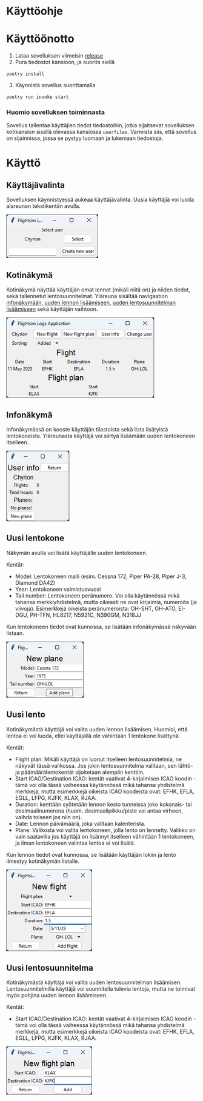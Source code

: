 # Käyttöohje

# Käyttöönotto

1. Lataa sovelluksen viimeisin [release](https://github.com/Chyrion/ot-harjoitustyo/releases)
2. Pura tiedostot kansioon, ja suorita siellä
```
poetry install
```
3. Käynnistä sovellus suorittamalla
```
poetry run invoke start
```

### Huomio sovelluksen toiminnasta

Sovellus tallentaa käyttäjien tiedot tiedostoihin, jotka sijaitsevat sovelluksen kotikansion sisällä olevassa kansiossa ```userfiles```. Varmista siis, että sovellus on sijainnissa, jossa se pystyy luomaan ja lukemaan tiedostoja.


# Käyttö

## Käyttäjävalinta

Sovelluksen käynnistyessä aukeaa käyttäjävalinta. Uusia käyttäjiä voi luoda alareunan tekstikentän avulla.

![](./kuvat/userselect.png)

## Kotinäkymä

Kotinäkymä näyttää käyttäjän omat lennot (mikäli niitä on) ja niiden tiedot, sekä tallennetut lentosuunnitelmat. Yläreuna sisältää navigaation [infonäkymään](#infonäkymä), [uuden lennon lisäämiseen](#uusi-lento), [uuden lentosuunnitelman lisäämiseen](#uusi-lentosuunnitelma) sekä käyttäjän vaihtoon.

![](./kuvat/home.png)

## Infonäkymä

Infonäkymässä on kooste käyttäjän tilastoista sekä lista lisätyistä lentokoneista. Yläreunasta käyttäjä voi siirtyä lisäämään uuden lentokoneen itselleen.

![](./kuvat/userinfo.png)

## Uusi lentokone

Näkymän avulla voi lisätä käyttäjälle uuden lentokoneen.

Kentät:
- Model: Lentokoneen malli (esim. Cessna 172, Piper PA-28, Piper J-3, Diamond DA42)
- Year: Lentokoneen valmistusvuosi
- Tail number: Lentokoneen peränumero. Voi olla käytännössä mikä tahansa merkkiyhdistelmä, mutta oikeasti ne ovat kirjaimia, numeroita (ja viivoja). Esimerkkejä oikeista peränumeroista: OH-SHT, OH-ATO, EI-DGU, PH-TFN, HL8217, N5921C, N390GM, N318JJ

Kun lentokoneen tiedot ovat kunnossa, se lisätään infonäkymässä näkyvään listaan.

![](./kuvat/newplane.png)

## Uusi lento

Kotinäkymästä käyttäjä voi valita uuden lennon lisäämisen. Huomioi, että lentoa ei voi luoda, ellei käyttäjällä ole vähintään 1 lentokone lisättynä.

Kentät:
- Flight plan: Mikäli käyttäjä on luonut itselleen lentosuunnitelmia, ne näkyvät tässä valikossa. Jos jokin lentosuunnitelma valitaan, sen lähtö- ja päämäärälentokentät sijoitetaan alempiin kenttiin.
- Start ICAO/Destination ICAO: kentät vaativat 4-kirjaimisen ICAO koodin - tämä voi olla tässä vaiheessa käytännössä mikä tahansa yhdistelmä merkkejä, mutta esimerkkejä oikeista ICAO koodeista ovat: EFHK, EFLA, EGLL, LFPG, KJFK, KLAX, RJAA.
- Duration: kenttään syötetään lennon kesto tunneissa joko kokonais- tai desimaalinumerona (huom. desimaalipilkku/piste voi antaa virheen, vaihda toiseen jos niin on).
- Date: Lennon päivämäärä, joka valitaan kalenterista.
- Plane: Valikosta voi valita lentokoneen, jolla lento on lennetty. Valikko on vain saatavilla jos käyttäjä on lisännyt itselleen vähintään 1 lentokoneen, ja ilman lentokoneen valintaa lentoa ei voi lisätä.
 
Kun lennon tiedot ovat kunnossa, se lisätään käyttäjän lokiin ja lento ilmestyy kotinäkymän listalle.
 
![](./kuvat/newflight.png)

## Uusi lentosuunnitelma

Kotinäkymästä käyttäjä voi valita uuden lentosuunnitelman lisäämisen. Lentosuunnitelmilla käyttäjä voi suunnitella tulevia lentoja, mutta ne toimivat myös pohjina uuden lennon lisäämiseen.

Kentät:
- Start ICAO/Destination ICAO: kentät vaativat 4-kirjaimisen ICAO koodin - tämä voi olla tässä vaiheessa käytännössä mikä tahansa yhdistelmä merkkejä, mutta esimerkkejä oikeista ICAO koodeista ovat: EFHK, EFLA, EGLL, LFPG, KJFK, KLAX, RJAA.

![](./kuvat/newflightplan.png)
